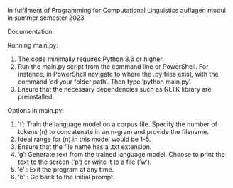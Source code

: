 In fulfilment of Programming for Computational Linguistics auflagen modul in summer semester 2023.

Documentation:

Running main.py:
1. The code minimally requires Python 3.6 or higher.
2. Run the main.py script from the command line or PowerShell. For
instance, in PowerShell navigate to where the .py files exist, with the
command ’cd your folder path’. Then type ’python main.py’.
3. Ensure that the necessary dependencies such as NLTK library are
preinstalled.

Options in main.py:
1. ’t’: Train the language model on a corpus file. Specify the number
of tokens (n) to concatenate in an n-gram and provide the filename.
2. Ideal range for (n) in this model would be 1-5.
3. Ensure that the file name has a .txt extension.
4.  ’g’: Generate text from the trained language model. Choose to print
the text to the screen (’p’) or write it to a file (’w’).
5. ’e’ : Exit the program at any time.
6. ’b’ : Go back to the initial prompt.
